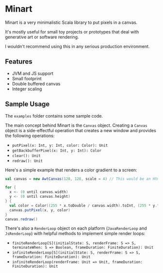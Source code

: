 # Minart

Minart is a very minimalistic Scala library to put pixels in a canvas.

It's mostly useful for small toy projects or prototypes that deal with
generative art or software rendering.

I wouldn't recommend using this in any serious production environment.

## Features

* JVM and JS support
* Small footprint
* Double buffered canvas
* Integer scaling

## Sample Usage

The `examples` folder contains some sample code.

The main concept behind Minart is the `Canvas` object.
Creating a `Canvas` object is a side-effectful operation that
creates a new window and provides the following operations:

* `putPixel(x: Int, y: Int, color: Color): Unit`
* `getBackbufferPixel(x: Int, y: Int): Color`
* `clear(): Unit`
* `redraw(): Unit`

Here's a simple example that renders a color gradient to a screen:

```scala
val canvas = new AwtCanvas(128, 128, scale = 4) // This would be an HtmlCanvas in scala.js

for {
  x <- (0 until canvas.width)
  y <- (0 until canvas.height)
} {
  val color = Color((255 * x.toDouble / canvas.width).toInt, (255 * y.toDouble / canvas.height).toInt, 255)
  canvas.putPixel(x, y, color)
}
canvas.redraw()
```

There's also a `RenderLoop` object on each platform (`JavaRenderLoop` and `JsRenderLoop`)
with helpful methods to implement simple render loops:

* `finiteRenderLoop[S](initialState: S, renderFrame: S => S, terminateWhen: S => Boolean, frameDuration: FiniteDuration): Unit`
* `infiniteRenderLoop[S](initialState: S, renderFrame: S => S, frameDuration: FiniteDuration): Unit`
* `infiniteRenderLoop(renderFrame: Unit => Unit, frameDuration: FiniteDuration): Unit`
